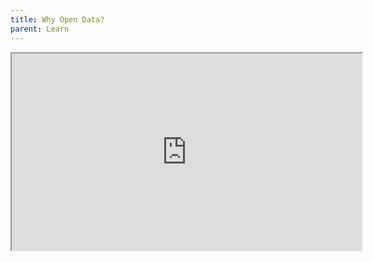 ```yaml
---
title: Why Open Data?
parent: Learn
---
```


<iframe width="560" height="315" src="https://www.youtube.com/embed/bwX5MAZ6zKI" frameborder="1" allowfullscreen></iframe>